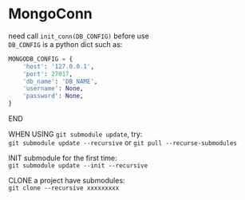 # MongoConn

need call `init_conn(DB_CONFIG)` before use  
`DB_CONFIG` is a python dict such as:  
```python
MONGODB_CONFIG = {
    'host': '127.0.0.1',
    'port': 27017,
    'db_name': 'DB_NAME',
    'username': None,
    'password': None,
}
``` 

END  

WHEN USING `git submodule update`, try:  
`git submodule update --recursive` or `git pull --recurse-submodules`

INIT submodule for the first time:  
`git submodule update --init --recursive`

CLONE a project have submodules:  
`git clone --recursive xxxxxxxxx`
